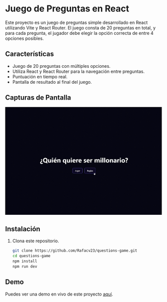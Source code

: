 # Juego de Preguntas en React

Este proyecto es un juego de preguntas simple desarrollado en React utilizando Vite y React Router. El juego consta de 20 preguntas en total, y para cada pregunta, el jugador debe elegir la opción correcta de entre 4 opciones posibles.

## Características

- Juego de 20 preguntas con múltiples opciones.
- Utiliza React y React Router para la navegación entre preguntas.
- Puntuación en tiempo real.
- Pantalla de resultado al final del juego.

## Capturas de Pantalla

![Captura de Pantalla 1](./src//media/quiz-video.gif)
## Instalación

1. Clona este repositorio.

    ```bash
    git clone https://github.com/Rafacv23/questions-game.git
    cd questions-game
    npm install 
    npm run dev
    ```

## Demo

Puedes ver una demo en vivo de este proyecto [aquí](https://questions-game-iota.vercel.app/).